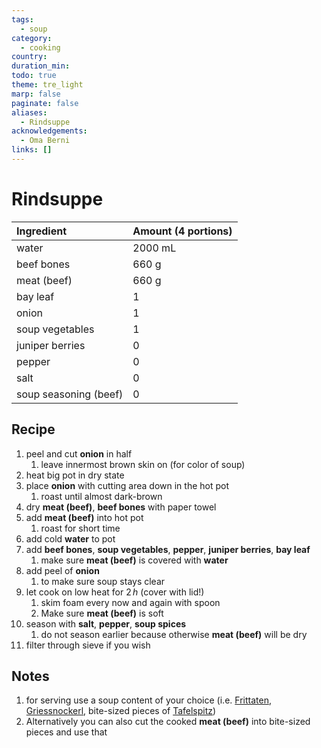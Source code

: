 ```yaml
---
tags:
  - soup
category:
  - cooking
country: 
duration_min: 
todo: true
theme: tre_light
marp: false
paginate: false
aliases:
  - Rindsuppe
acknowledgements:
  - Oma Berni
links: []
---
```



# Rindsuppe

|Ingredient|Amount (4 portions)|
| :- | :- |
|water|2000 mL|
|beef bones|660 g|
|meat (beef)|660 g|
|bay leaf|1|
|onion|1|
|soup vegetables|1|
|juniper berries|0|
|pepper|0|
|salt|0|
|soup seasoning (beef)|0|


## Recipe

1. peel and cut **onion** in half
	1. leave innermost brown skin on (for color of soup)
2. heat big pot in dry state
3. place **onion** with cutting area down in the hot pot
	1. roast until almost dark-brown
4. dry **meat (beef)**, **beef bones** with paper towel
5. add **meat (beef)** into hot pot
	1. roast for short time
6. add cold **water** to pot
7. add **beef bones**, **soup vegetables**, **pepper**, **juniper berries**, **bay leaf**
	1. make sure **meat (beef)** is covered with **water**
8. add peel of **onion**
	1. to make sure soup stays clear
9. let cook on low heat for $2\,h$ (cover with lid!)
	1. skim foam every now and again with spoon
	2. Make sure **meat (beef)** is soft
10. season with **salt**, **pepper**, **soup spices**
	1. do not season earlier because otherwise **meat (beef)** will be dry
11. filter through sieve if you wish

## Notes
1. for serving use a soup content of your choice (i.e. [Frittaten](Frittaten.md), [Griessnockerl](Griessnockerl.md), bite-sized pieces of [Tafelspitz](Tafelspitz.md))
2. Alternatively you can also cut the cooked **meat (beef)** into bite-sized pieces and use that